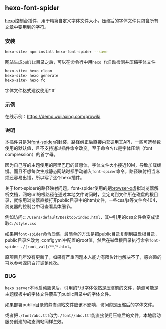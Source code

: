 ## hexo-font-spider

[hexo](https://hexo.io/)控制台插件，用于精简自定义字体文件大小，压缩后的字体文件只包含所有文章中要用到的字符。

### 安装

```bash
hexo-site> npm install hexo-font-spider --save
```

网站生成`public`目录之后，可以在命令行中用`hexo fc`自动检测并压缩字体文件

```bash
hexo-site> hexo clean
hexo-site> hexo generate
hexo-site> hexo fc
```

字体文件格式建议使用*.ttf

### 示例

在线示例：<a href="https://demo.wujiaxing.com/prowiki" target="_blank">https://demo.wujiaxing.com/prowiki</a>

### 说明

本插件只是对[font-spider](https://www.npmjs.com/package/font-spider)的封装、路径纠正后直接内部调用其API，一些可选参数使用的默认值，且不支持通过插件命令改变。至于命令名`fc`是字体压缩（font compression）的首字母。

因为自己写的主题使用的阿里巴巴的普惠体，字体文件大小接近10M，导致加载缓慢。而且不想每次生成静态网站时都手动输入`font-spider`命令，路径映射相当麻烦还容易出错，所以写了这个hexo插件。

关于font-spider的路径映射问题。font-spider使用的是[browser-x](https://www.npmjs.com/package/browser-x)虚拟浏览器解析文档，网站url的根路径在通过本地文件访问时，会定向到文件所在磁盘的根目录，就像用浏览器直接打开public目录中的html文件，一些css/js等文件会404，浏览器的控制台中可查看具体细节。

例如访问`C:/Users/default/Desktop/index.html`，其中引用的css文件会变成读取`C:/style.css`

如果用`font-spider`命令压缩，最简单的方法是把public目录复制到磁盘根目录，public目录名改为_config.yml中配置的root值，然后在磁盘根目录执行命令`font-spider ./[root_val]/**/*.html`。

原项目几年没有更新了，如果有严重问题本人能力有限估计也解决不了，感兴趣的可以参考源码自行调整修改。

### BUG

`hexo server`本地启动服务后，引用的*.ttf字体依然是压缩前的文件，猜测可能是主题模板中的字体文件覆盖了public目录中的字体文件。

如果部署public目录的静态网站文件应该不影响，访问的是压缩后的字体文件。

或者把`./font/abc.ttf`改为`./font//abc.ttf`能直接使用压缩后的文件，本地启动服务创建的动态网站同样生效。
